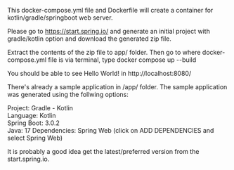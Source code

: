This docker-compose.yml file and Dockerfile will create a container for kotlin/gradle/springboot web server.  
  
Please go to https://start.spring.io/ and generate an initial project with gradle/kotlin option and download the generated zip file.  
  
Extract the contents of the zip file to app/ folder. Then go to where docker-compose.yml file is via terminal, type docker compose up --build  
  
You should be able to see Hello World! in http://localhost:8080/
  
There's already a sample application in /app/ folder.  The sample application was generated using the follwing options:  
  
Project: Gradle - Kotlin  
Language: Kotlin  
Spring Boot: 3.0.2  
Java: 17
Dependencies: Spring Web (click on ADD DEPENDENCIES and select Spring Web)  
  
It is probably a good idea get the latest/preferred version from the start.spring.io.